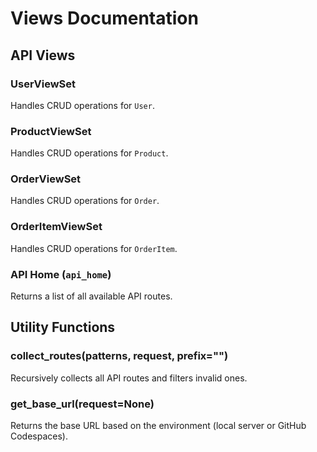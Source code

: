 # Views Documentation

## API Views

### UserViewSet
Handles CRUD operations for `User`.

### ProductViewSet
Handles CRUD operations for `Product`.

### OrderViewSet
Handles CRUD operations for `Order`.

### OrderItemViewSet
Handles CRUD operations for `OrderItem`.

### API Home (`api_home`)
Returns a list of all available API routes.

## Utility Functions

### collect_routes(patterns, request, prefix="")
Recursively collects all API routes and filters invalid ones.

### get_base_url(request=None)
Returns the base URL based on the environment (local server or GitHub Codespaces).